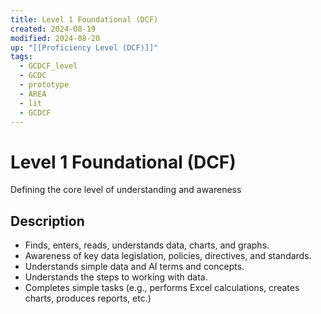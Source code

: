 ```yaml
---
title: Level 1 Foundational (DCF)
created: 2024-08-19
modified: 2024-08-20
up: "[[Proficiency Level (DCF)]]"
tags:
  - GCDCF_level
  - GCDC
  - prototype
  - AREA
  - lit
  - GCDCF
---
```

# Level 1 Foundational (DCF)

Defining the core level of understanding and awareness
## Description
- Finds, enters, reads, understands data, charts, and graphs.
- Awareness of key data legislation, policies, directives, and standards.
- Understands simple data and AI terms and concepts.
- Understands the steps to working with data.
- Completes simple tasks (e.g., performs Excel calculations, creates charts, produces reports, etc.)
